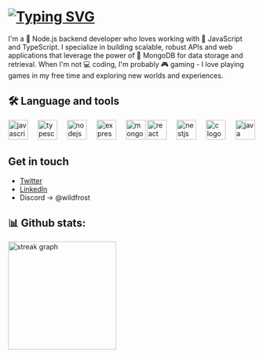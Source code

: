 # <a href="https://git.io/typing-svg"><img src="https://readme-typing-svg.demolab.com?font=Fira+Code&pause=500&color=60F7F0&random=false&width=435&lines=Hi+There++!;%E3%81%93%E3%82%93%E3%81%AB%E3%81%A1%E3%81%AF+!" alt="Typing SVG" /></a>

I'm a 🚀 Node.js backend developer who loves working with 🌟 JavaScript and TypeScript. I specialize in building scalable, robust APIs and web applications that leverage the power of 🍃 MongoDB for data storage and retrieval. When I'm not 💻 coding, I'm probably 🎮 gaming - I love playing games in my free time and exploring new worlds and experiences.

## 🛠 Language and tools</h3>

<div align="left">
    <img src="https://cdn.jsdelivr.net/gh/devicons/devicon/icons/javascript/javascript-original.svg" height="40" alt="javascript logo"  />
  <img width="12" />
  <img src="https://cdn.jsdelivr.net/gh/devicons/devicon/icons/typescript/typescript-original.svg" height="40" alt="typescript logo"  />
  <img width="12" />
  <img src="https://cdn.jsdelivr.net/gh/devicons/devicon/icons/nodejs/nodejs-original.svg" height="40" alt="nodejs logo"  />
  <img width="12" />
   <img src="https://cdn.jsdelivr.net/gh/devicons/devicon/icons/express/express-original.svg" height="40" alt="express logo"  />
  <img width="12" />
  <img src="https://seeklogo.com/images/M/mongodb-logo-D13D67C930-seeklogo.com.png" height="40" alt="mongodb logo"  />
  <img src="https://cdn.jsdelivr.net/gh/devicons/devicon/icons/react/react-original.svg" height="40" alt="react logo"  />
  <img width="12" />
  <img src="https://github.com/Ramzi-Abidi/Ramzi-Abidi/assets/69228547/67cf010f-02f1-4dba-9874-60d39c008823" height="40" alt="nestjs logo"  />
  <img width="12" />
  <img src="https://cdn.jsdelivr.net/gh/devicons/devicon/icons/c/c-original.svg" height="40" alt="c logo"  />
  <img width="12" />
  <img src="https://cdn.jsdelivr.net/gh/devicons/devicon/icons/java/java-original.svg" height="40" alt="java logo"  />
</div>

## Get in touch
- [Twitter](https://twitter.com/iWildFrost) 
- [LinkedIn](https://www.linkedin.com/in/ashik-v/)
- Discord -> @wildfrost


## 📊 Github stats:
<div>
  <img src="https://streak-stats.demolab.com?user=WildFr0sT&locale=en&mode=daily&theme=dark&hide_border=false&border_radius=5&order=3" height="220" alt="streak graph"  />
</div> <br /> <br />








